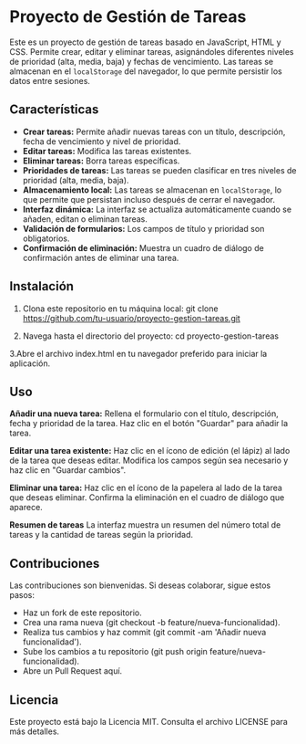 # Proyecto de Gestión de Tareas

Este es un proyecto de gestión de tareas basado en JavaScript, HTML y CSS. Permite crear, editar y eliminar tareas, asignándoles diferentes niveles de prioridad (alta, media, baja) y fechas de vencimiento. Las tareas se almacenan en el `localStorage` del navegador, lo que permite persistir los datos entre sesiones.

## Características

- **Crear tareas:** Permite añadir nuevas tareas con un título, descripción, fecha de vencimiento y nivel de prioridad.
- **Editar tareas:** Modifica las tareas existentes.
- **Eliminar tareas:** Borra tareas específicas.
- **Prioridades de tareas:** Las tareas se pueden clasificar en tres niveles de prioridad (alta, media, baja).
- **Almacenamiento local:** Las tareas se almacenan en `localStorage`, lo que permite que persistan incluso después de cerrar el navegador.
- **Interfaz dinámica:** La interfaz se actualiza automáticamente cuando se añaden, editan o eliminan tareas.
- **Validación de formularios:** Los campos de título y prioridad son obligatorios.
- **Confirmación de eliminación:** Muestra un cuadro de diálogo de confirmación antes de eliminar una tarea.

## Instalación

1. Clona este repositorio en tu máquina local:
   git clone https://github.com/tu-usuario/proyecto-gestion-tareas.git

2. Navega hasta el directorio del proyecto:
   cd proyecto-gestion-tareas

3.Abre el archivo index.html en tu navegador preferido para iniciar la aplicación.

## Uso
   **Añadir una nueva tarea:**
        Rellena el formulario con el título, descripción, fecha y prioridad de la tarea.
        Haz clic en el botón "Guardar" para añadir la tarea.

  **Editar una tarea existente:**
        Haz clic en el ícono de edición (el lápiz) al lado de la tarea que deseas editar.
        Modifica los campos según sea necesario y haz clic en "Guardar cambios".

   **Eliminar una tarea:**
        Haz clic en el ícono de la papelera al lado de la tarea que deseas eliminar.
        Confirma la eliminación en el cuadro de diálogo que aparece.

   **Resumen de tareas**
        La interfaz muestra un resumen del número total de tareas y la cantidad de tareas según la prioridad.


## Contribuciones

Las contribuciones son bienvenidas. Si deseas colaborar, sigue estos pasos:

   - Haz un fork de este repositorio.
   - Crea una rama nueva (git checkout -b feature/nueva-funcionalidad).
   - Realiza tus cambios y haz commit (git commit -am 'Añadir nueva funcionalidad').
   - Sube los cambios a tu repositorio (git push origin feature/nueva-funcionalidad).
   - Abre un Pull Request aquí.

## Licencia

Este proyecto está bajo la Licencia MIT. Consulta el archivo LICENSE para más detalles.
